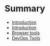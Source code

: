 # Summary

* [Introduction](README.md)
* [Introduction](KB-FAQ/README.md)
* [Browser tools](KB-FAQ/browsertools.md)
* [DevOps Tools](KB-FAQ/devops_tools)

